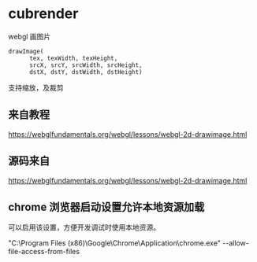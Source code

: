 # cubrender
webgl 画图片
```
drawImage(
      tex, texWidth, texHeight,
      srcX, srcY, srcWidth, srcHeight,
      dstX, dstY, dstWidth, dstHeight)
```
支持缩放，及裁剪
## 来自教程 
https://webglfundamentals.org/webgl/lessons/webgl-2d-drawimage.html

## 源码来自
https://webglfundamentals.org/webgl/lessons/webgl-2d-drawimage.html

## chrome 浏览器启动设置允许本地资源加载
可以启用该设置，方便开发调试时使用本地资源。

"C:\Program Files (x86)\Google\Chrome\Application\chrome.exe" --allow-file-access-from-files